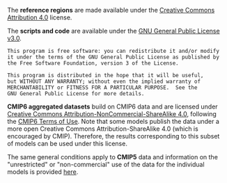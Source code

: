 The **reference regions** are made available under the [Creative Commons Attribution 4.0](https://creativecommons.org/licenses) license. 

The **scripts and code** are available under the [GNU General Public License v3.0](https://www.gnu.org/licenses).

    This program is free software: you can redistribute it and/or modify
    it under the terms of the GNU General Public License as published by
    the Free Software Foundation, version 3 of the License.

    This program is distributed in the hope that it will be useful,
    but WITHOUT ANY WARRANTY; without even the implied warranty of
    MERCHANTABILITY or FITNESS FOR A PARTICULAR PURPOSE.  See the
    GNU General Public License for more details.

**CMIP6 aggregated datasets** build on CMIP6 data and are licensed under [Creative Commons Attribution-NonCommercial-ShareAlike 4.0](https://creativecommons.org/licenses/by-sa/4.0), following the [CMIP6 Terms of Use](https://pcmdi.llnl.gov/CMIP6/TermsOfUse). Note that some models publish the data under a more open Creative Commons Attribution-ShareAlike 4.0 (which is encouraged by CMIP). Therefore, the results corresponding to this subset of models can be used under this license.

The same general conditions apply to **CMIP5** data and information on the "unrestricted" or "non-commercial" use of the data for the individual models is provided [here](http://cmip5.whoi.edu/?page_id=339).

